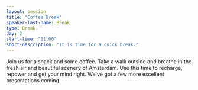 ```yaml
---
layout: session
title: "Coffee Break"
speaker-last-name: Break
type: Break
day: 2
start-time: "11:00"
short-description: "It is time for a quick break."
---
```


Join us for a snack and some coffee. Take a walk outside and breathe in the fresh air and beautiful scenery of Amsterdam. Use this time to recharge, repower and get your mind right. We've got a few more excellent presentations coming.